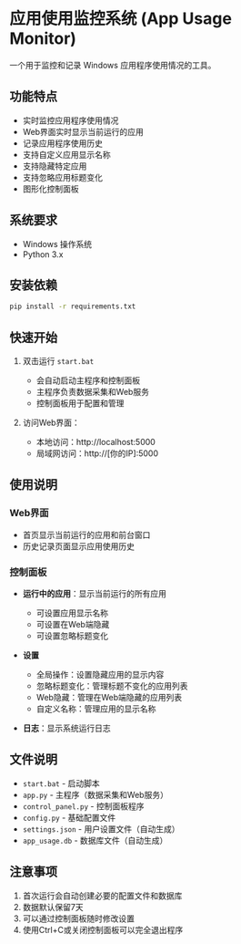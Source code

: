 # 应用使用监控系统 (App Usage Monitor)

一个用于监控和记录 Windows 应用程序使用情况的工具。

## 功能特点

- 实时监控应用程序使用情况
- Web界面实时显示当前运行的应用
- 记录应用程序使用历史
- 支持自定义应用显示名称
- 支持隐藏特定应用
- 支持忽略应用标题变化
- 图形化控制面板

## 系统要求

- Windows 操作系统
- Python 3.x

## 安装依赖

```bash
pip install -r requirements.txt
```

## 快速开始

1. 双击运行 `start.bat`
   - 会自动启动主程序和控制面板
   - 主程序负责数据采集和Web服务
   - 控制面板用于配置和管理

2. 访问Web界面：
   - 本地访问：http://localhost:5000
   - 局域网访问：http://[你的IP]:5000

## 使用说明

### Web界面
- 首页显示当前运行的应用和前台窗口
- 历史记录页面显示应用使用历史

### 控制面板
- **运行中的应用**：显示当前运行的所有应用
  - 可设置应用显示名称
  - 可设置在Web端隐藏
  - 可设置忽略标题变化

- **设置**
  - 全局操作：设置隐藏应用的显示内容
  - 忽略标题变化：管理标题不变化的应用列表
  - Web隐藏：管理在Web端隐藏的应用列表
  - 自定义名称：管理应用的显示名称

- **日志**：显示系统运行日志

## 文件说明

- `start.bat` - 启动脚本
- `app.py` - 主程序（数据采集和Web服务）
- `control_panel.py` - 控制面板程序
- `config.py` - 基础配置文件
- `settings.json` - 用户设置文件（自动生成）
- `app_usage.db` - 数据库文件（自动生成）

## 注意事项

1. 首次运行会自动创建必要的配置文件和数据库
2. 数据默认保留7天
3. 可以通过控制面板随时修改设置
4. 使用Ctrl+C或关闭控制面板可以完全退出程序 